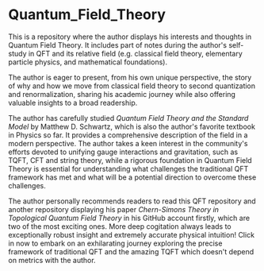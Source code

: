 # Quantum_Field_Theory
This is a repository where the author displays his interests and thoughts in Quantum Field Theory. It includes part of notes during the author's self-study in QFT and its relative field (e.g. classical field theory, elementary particle physics, and mathematical foundations).    

The author is eager to present, from his own unique perspective, the story of why and how we move from classical field theory to second quantization and renormalization, sharing his academic journey while also offering valuable insights to a broad readership.    

The author has carefully studied *Quantum Field Theory and the Standard Model* by Matthew D. Schwartz, which is also the author's favorite textbook in Physics so far. It provides a comprehensive description of the field in a modern perspective. The author takes a keen interest in the community's efforts devoted to unifying gauge interactions and gravitation, such as TQFT, CFT and string theory, while a rigorous foundation in Quantum Field Theory is essential for understanding what challenges the traditional QFT framework has met and what will be a potential direction to overcome these challenges.    

The author personally recommends readers to read this QFT repository and another repository displaying his paper *Chern-Simons Theory in Topological Quantum Field Theory* in his GitHub account firstly, which are two of the most exciting ones. More deep cogitation always leads to exceptionally robust insight and extremely accurate physical intuition! Click in now to embark on an exhilarating journey exploring the precise framework of traditional QFT and the amazing TQFT which doesn't depend on metrics with the author.
